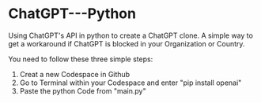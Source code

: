 # ChatGPT---Python
Using ChatGPT's API in python to create a ChatGPT clone. A simple way to get a workaround if ChatGPT is blocked in your Organization or Country.

You need to follow these three simple steps:
  1. Creat a new Codespace in Github
  2. Go to Terminal within your Codespace and enter "pip install openai"
  3. Paste the python Code from "main.py"
